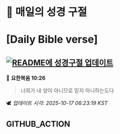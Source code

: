 # 🙏 매일의 성경 구절
# [Daily Bible verse]
## [![README에 성경구절 업데이트](https://github.com/DONGSUKA/first_test/actions/workflows/update-readme-bible.yml/badge.svg)](https://github.com/DONGSUKA/first_test/actions/workflows/update-readme-bible.yml)
<!-- START_BIBLE_VERSE -->
📖 **요한복음 10:26**
> 너희가 내 양이 아니므로 믿지 아니하는도다

🕊️ _업데이트 시각: 2025-10-17 06:23:19 KST_
  <!-- END_BIBLE_VERSE -->
## GITHUB_ACTION
